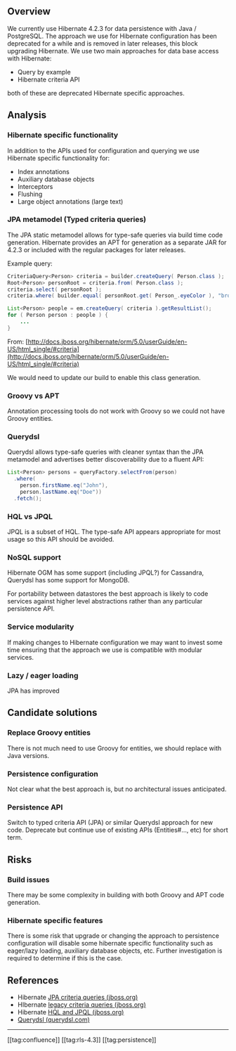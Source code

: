 
## Overview
We currently use Hibernate 4.2.3 for data persistence with Java / PostgreSQL. The approach we use for Hibernate configuration has been deprecated for a while and is removed in later releases, this block upgrading Hibernate. We use two main approaches for data base access with Hibernate:


* Query by example
* Hibernate criteria API

both of these are deprecated Hibernate specific approaches.


## Analysis

### Hibernate specific functionality
In addition to the APIs used for configuration and querying we use Hibernate specific functionality for:


* Index annotations
* Auxiliary database objects
* Interceptors
* Flushing
* Large object annotations (large text)

    


### JPA metamodel (Typed criteria queries)
The JPA static metamodel allows for type-safe queries via build time code generation. Hibernate provides an APT for generation as a separate JAR for 4.2.3 or included with the regular packages for later releases.

Example query:


```java
CriteriaQuery<Person> criteria = builder.createQuery( Person.class );
Root<Person> personRoot = criteria.from( Person.class );
criteria.select( personRoot );
criteria.where( builder.equal( personRoot.get( Person_.eyeColor ), "brown" ) );

List<Person> people = em.createQuery( criteria ).getResultList();
for ( Person person : people ) {
    ...
}
```
From: [http://docs.jboss.org/hibernate/orm/5.0/userGuide/en-US/html_single/#criteria](http://docs.jboss.org/hibernate/orm/5.0/userGuide/en-US/html_single/#criteria)

We would need to update our build to enable this class generation.


### Groovy vs APT
Annotation processing tools do not work with Groovy so we could not have Groovy entities.


### Querydsl
Querydsl allows type-safe queries with cleaner syntax than the JPA metamodel and advertises better discoverability due to a fluent API:


```java
List<Person> persons = queryFactory.selectFrom(person)
  .where(
    person.firstName.eq("John"),
    person.lastName.eq("Doe"))
  .fetch();
```

### HQL vs JPQL
JPQL is a subset of HQL. The type-safe API appears appropriate for most usage so this API should be avoided.


### NoSQL support
Hibernate OGM has some support (including JPQL?) for Cassandra, Querydsl has some support for MongoDB.

For portability between datastores the best approach is likely to code services against higher level abstractions rather than any particular persistence API.


### Service modularity
If making changes to Hibernate configuration we may want to invest some time ensuring that the approach we use is compatible with modular services.


### Lazy / eager loading
JPA has improved


## Candidate solutions

### Replace Groovy entities
There is not much need to use Groovy for entities, we should replace with Java versions.


### Persistence configuration
Not clear what the best approach is, but no architectural issues anticipated.


### Persistence API
Switch to typed criteria API (JPA) or similar Querydsl approach for new code. Deprecate but continue use of existing APIs (Entities#..., etc) for short term.


## Risks

### Build issues
There may be some complexity in building with both Groovy and APT code generation.


### Hibernate specific features
There is some risk that upgrade or changing the approach to persistence configuration will disable some hibernate specific functionality such as eager/lazy loading, auxiliary database objects, etc. Further investigation is required to determine if this is the case.


## References

* Hibernate [JPA criteria queries (jboss.org)](http://docs.jboss.org/hibernate/orm/5.0/userGuide/en-US/html_single/#criteria)
* HIbernate [legacy criteria queries (jboss.org)](http://docs.jboss.org/hibernate/orm/5.0/userGuide/en-US/html_single/#appendix-legacy-criteria)
* Hibernate [HQL and JPQL (jboss.org)](http://docs.jboss.org/hibernate/orm/5.0/userGuide/en-US/html_single/#hql)
* [Querydsl (querydsl.com)](http://www.querydsl.com/)



*****

[[tag:confluence]]
[[tag:rls-4.3]]
[[tag:persistence]]
